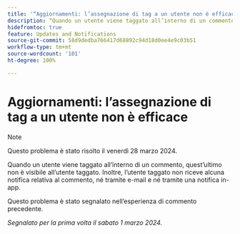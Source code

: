 ```yaml
---
title: '“Aggiornamenti: l’assegnazione di tag a un utente non è efficace”'
description: “Quando un utente viene taggato all’interno di un commento, quest’ultimo non è visibile all’utente taggato. Inoltre, l’utente taggato non riceve alcuna notifica relativa al commento, né tramite e-mail e né tramite una notifica in-app.”
hidefromtoc: true
feature: Updates and Notifications
source-git-commit: 58d9dedba766417d68892c94d18d0ee4e9c03b51
workflow-type: tm+mt
source-wordcount: '101'
ht-degree: 100%

---
```



# Aggiornamenti: l’assegnazione di tag a un utente non è efficace

>[!NOTE]
>
>Questo problema è stato risolto il venerdì 28 marzo 2024.

Quando un utente viene taggato all’interno di un commento, quest’ultimo non è visibile all’utente taggato. Inoltre, l’utente taggato non riceve alcuna notifica relativa al commento, né tramite e-mail e né tramite una notifica in-app.

Questo problema è stato segnalato nell’esperienza di commento precedente.

_Segnalato per la prima volta il sabato 1 marzo 2024._
